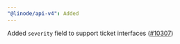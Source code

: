 ```yaml
---
"@linode/api-v4": Added
---
```


Added `severity` field to support ticket interfaces ([#10307](https://github.com/linode/manager/pull/10307))
